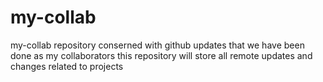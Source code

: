# my-collab
my-collab repository conserned with github updates that we have been done as my collaborators
this repository will store all remote updates and changes related to projects

